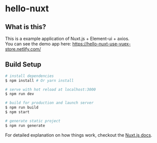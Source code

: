 # hello-nuxt

## What is this?

This is a example application of Nuxt.js + Element-ui + axios.  
You can see the demo app here: https://hello-nuxt-use-vuex-store.netlify.com/

## Build Setup

``` bash
# install dependencies
$ npm install # Or yarn install

# serve with hot reload at localhost:3000
$ npm run dev

# build for production and launch server
$ npm run build
$ npm start

# generate static project
$ npm run generate
```

For detailed explanation on how things work, checkout the [Nuxt.js docs](https://github.com/nuxt/nuxt.js).